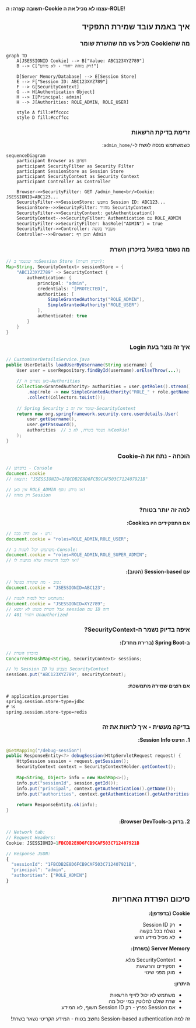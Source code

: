 **תשובה קצרה: ה-Cookie עצמו לא מכיל את ה-ROLE!**

<div dir="rtl">

## איך באמת עובד שמירת התפקיד

### מה שהCookie מכיל vs מה שהשרת שומר

</div>

```mermaid
graph TD
    A[JSESSIONID Cookie] --> B["Value: ABC123XYZ789"]
    B --> C["רק מזהה ייחודי - לא מידע!"]
    
    D[Server Memory/Database] --> E[Session Store]
    E --> F["Session ID: ABC123XYZ789"]
    F --> G[SecurityContext]
    G --> H[Authentication Object]
    H --> I[Principal: admin]
    H --> J[Authorities: ROLE_ADMIN, ROLE_USER]
    
    style A fill:#ffcccc
    style D fill:#ccffcc
```

<div dir="rtl">

### זרימת בדיקת הרשאות

כשמשתמש מנסה לגשת ל-`/admin_home`:

</div>

```mermaid
sequenceDiagram
    participant Browser as דפדפן
    participant SecurityFilter as Security Filter
    participant SessionStore as Session Store
    participant SecurityContext as Security Context
    participant Controller as Controller
    
    Browser->>SecurityFilter: GET /admin_home<br/>Cookie: JSESSIONID=ABC123...
    SecurityFilter->>SessionStore: מחפש Session ID: ABC123...
    SessionStore-->>SecurityFilter: מחזיר SecurityContext
    SecurityFilter->>SecurityContext: getAuthentication()
    SecurityContext-->>SecurityFilter: Authentication עם ROLE_ADMIN
    SecurityFilter->>SecurityFilter: hasRole("ADMIN") = true
    SecurityFilter->>Controller: מעביר בקשה
    Controller-->>Browser: תוכן דף Admin
```

<div dir="rtl">

### מה נשמר בפועל בזיכרון השרת

</div>

```java
// מה שנשמר בSession Store (זיכרון השרת):
Map<String, SecurityContext> sessionStore = {
    "ABC123XYZ789" -> SecurityContext {
        authentication: {
            principal: "admin",
            credentials: "[PROTECTED]",
            authorities: [
                SimpleGrantedAuthority("ROLE_ADMIN"),
                SimpleGrantedAuthority("ROLE_USER")
            ],
            authenticated: true
        }
    }
}
```

<div dir="rtl">

### איך זה נוצר בעת Login

</div>

```java
// CustomUserDetailsService.java
public UserDetails loadUserByUsername(String username) {
    User user = userRepository.findById(username).orElseThrow(...);
    
    // כאן נוצרים ה-Authorities
    Collection<GrantedAuthority> authorities = user.getRoles().stream()
        .map(role -> new SimpleGrantedAuthority("ROLE_" + role.getName()))
        .collect(Collectors.toList());
    
    // Spring Security שומר את זה ב-SecurityContext
    return new org.springframework.security.core.userdetails.User(
        user.getUsername(),
        user.getPassword(),
        authorities  // זה נשמר בשרת, לא בCookie!
    );
}
```

<div dir="rtl">

### הוכחה - נתח את ה-Cookie

</div>

```javascript
// בדפדפן - Console
document.cookie
// תוצאה: "JSESSIONID=1FBCDB2E8D6FCB9CAF503C712407921B"

// אין כאן ROLE_ADMIN או מידע נוסף!
// רק מזהה Session
```

<div dir="rtl">

### למה זה יותר בטוח?

**אם התפקידים היו בCookie:**

</div>

```javascript
// רע - אם היה ככה:
document.cookie = "roles=ROLE_ADMIN,ROLE_USER"; 

// משתמש יכול לשנות ב-Console:
document.cookie = "roles=ROLE_ADMIN,ROLE_SUPER_ADMIN";
// ואז לקבל הרשאות שלא מגיעות לו!
```

<div dir="rtl">

**עם Session-based (הטוב):**

</div>

```javascript
// טוב - מה שקורה בפועל:
document.cookie = "JSESSIONID=ABC123"; 

// משתמש יכול לנסות לשנות:
document.cookie = "JSESSIONID=XYZ789";
// אבל השרת פשוט לא ימצא session עם ID הזה
// ויחזיר 401 Unauthorized
```

<div dir="rtl">

### איפה בדיוק נשמר ה-SecurityContext?

**ב-Spring Boot (ברירת מחדל):**

</div>

```java
// בזיכרון השרת
ConcurrentHashMap<String, SecurityContext> sessions;

// כל Session ID מצביע על SecurityContext
sessions.put("ABC123XYZ789", securityContext);
```

<div dir="rtl">

**אם רוצים שמירה מתמשכת:**

</div>

```properties
# application.properties
spring.session.store-type=jdbc
# או
spring.session.store-type=redis
```

<div dir="rtl">

### בדיקה מעשית - איך לראות את זה

**1. הדפס Session Info:**

</div>

```java
@GetMapping("/debug-session")
public ResponseEntity<?> debugSession(HttpServletRequest request) {
    HttpSession session = request.getSession();
    SecurityContext context = SecurityContextHolder.getContext();
    
    Map<String, Object> info = new HashMap<>();
    info.put("sessionId", session.getId());
    info.put("principal", context.getAuthentication().getName());
    info.put("authorities", context.getAuthentication().getAuthorities());
    
    return ResponseEntity.ok(info);
}
```

<div dir="rtl">

**2. בדוק ב-Browser DevTools:**

</div>

```javascript
// Network tab:
// Request Headers:
Cookie: JSESSIONID=1FBCDB2E8D6FCB9CAF503C712407921B

// Response JSON:
{
  "sessionId": "1FBCDB2E8D6FCB9CAF503C712407921B",
  "principal": "admin", 
  "authorities": ["ROLE_ADMIN"]
}
```

<div dir="rtl">

## סיכום הפרדת האחריות

**Cookie (בדפדפן):**
- רק Session ID
- נשלח בכל בקשה
- לא מכיל מידע רגיש

**Server Memory (בשרת):**
- SecurityContext מלא
- תפקידים והרשאות
- מוגן מפני שינוי

**היתרון:**
- משתמש לא יכול לזייף הרשאות
- שרת שולט לחלוטין במי יכול מה
- אם Session נפרץ - רק Session ID חשוף, לא המידע

זה למה Session-based authentication נחשב בטוח - המידע הקריטי נשאר בשרת!

</div>